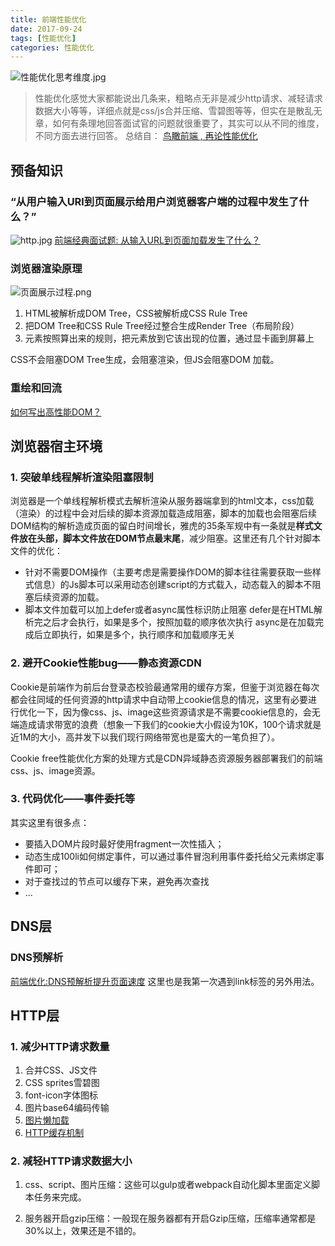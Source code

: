 ```yaml
---
title: 前端性能优化
date: 2017-09-24
tags: [性能优化]
categories: 性能优化
---
```

![性能优化思考维度.jpg](http://upload-images.jianshu.io/upload_images/4869616-36154be394a65dfd.jpg?imageMogr2/auto-orient/strip)


>性能优化感觉大家都能说出几条来，粗略点无非是减少http请求、减轻请求数据大小等等，详细点就是css/js合并压缩、雪碧图等等，但实在是散乱无章，如何有条理地回答面试官的问题就很重要了，其实可以从不同的维度，不同方面去进行回答。
总结自：
[鸟瞰前端 , 再论性能优化](https://juejin.im/post/59c2109cf265da066875eff5)


## 预备知识
### “从用户输入URl到页面展示给用户浏览器客户端的过程中发生了什么？”
![http.jpg](http://upload-images.jianshu.io/upload_images/4869616-d4ecfc72af5e399c.jpg?imageMogr2/auto-orient/strip)
[前端经典面试题: 从输入URL到页面加载发生了什么？](https://segmentfault.com/a/1190000006879700) 
### 浏览器渲染原理
![页面展示过程.png](http://upload-images.jianshu.io/upload_images/4869616-597251687b12933e.png?imageMogr2/auto-orient/strip%7CimageView2/2/w/1240)
1. HTML被解析成DOM Tree，CSS被解析成CSS Rule Tree
2. 把DOM Tree和CSS Rule Tree经过整合生成Render Tree（布局阶段）
3. 元素按照算出来的规则，把元素放到它该出现的位置，通过显卡画到屏幕上

CSS不会阻塞DOM Tree生成，会阻塞渲染，但JS会阻塞DOM 加载。
### 重绘和回流
[如何写出高性能DOM？](http://34585f3f.wiz03.com/share/s/0Qm5Y_0RRQtc2F-3Zy2piy1K0E4QKp0IAQvZ2PEFvB08u3fM)

## 浏览器宿主环境
### 1.  突破单线程解析渲染阻塞限制
浏览器是一个单线程解析模式去解析渲染从服务器端拿到的html文本，css加载（渲染）的过程中会对后续的脚本资源加载造成阻塞，脚本的加载也会阻塞后续DOM结构的解析造成页面的留白时间增长，雅虎的35条军规中有一条就是**样式文件放在头部，脚本文件放在DOM节点最末尾**，减少阻塞。这里还有几个针对脚本文件的优化：

* 针对不需要DOM操作（主要考虑是需要操作DOM的脚本往往需要获取一些样式信息）的Js脚本可以采用动态创建script的方式载入，动态载入的脚本不阻塞后续资源的加载。
* 脚本文件加载可以加上defer或者async属性标识防止阻塞
defer是在HTML解析完之后才会执行，如果是多个，按照加载的顺序依次执行
async是在加载完成后立即执行，如果是多个，执行顺序和加载顺序无关

### 2. 避开Cookie性能bug——静态资源CDN
Cookie是前端作为前后台登录态校验最通常用的缓存方案，但鉴于浏览器在每次都会往同域的任何资源的http请求中自动带上cookie信息的情况，这里有必要进行优化一下，因为像css、js、image这些资源请求是不需要cookie信息的，会无端造成请求带宽的浪费（想象一下我们的cookie大小假设为10K，100个请求就是近1M的大小，高并发下以我们现行网络带宽也是蛮大的一笔负担了）。

Cookie free性能优化方案的处理方式是CDN异域静态资源服务器部署我们的前端css、js、image资源。

### 3. 代码优化——事件委托等
其实这里有很多点：
* 要插入DOM片段时最好使用fragment一次性插入；
* 动态生成100li如何绑定事件，可以通过事件冒泡利用事件委托给父元素绑定事件即可；
* 对于查找过的节点可以缓存下来，避免再次查找
* ...

## DNS层
### DNS预解析
[前端优化:DNS预解析提升页面速度](http://skyhome.cn/div_css/301.html)
这里也是我第一次遇到link标签的另外用法。

## HTTP层
### 1. 减少HTTP请求数量
1. 合并CSS、JS文件
2. CSS sprites雪碧图
3. font-icon字体图标
4. 图片base64编码传输
5. [图片懒加载](http://www.jianshu.com/p/4876a4fe7731)
6. [HTTP缓存机制](http://blog.hackerwen.tech/2017/09/14/HTTP%E4%B9%8B%E7%BC%93%E5%AD%98/)  
### 2. 减轻HTTP请求数据大小
1. css、script、图片压缩：这些可以gulp或者webpack自动化脚本里面定义脚本任务来完成。

2. 服务器开启gzip压缩：一般现在服务器都有开启Gzip压缩，压缩率通常都是30%以上，效果还是不错的。
